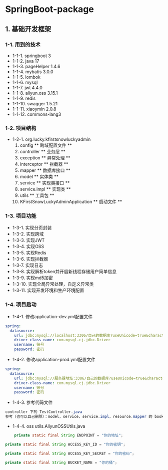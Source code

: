 # SpringBoot-package

## 1. 基础开发框架

### 1-1. 用到的技术

- 1-1-1. springboot 3
- 1-1-2. java 17
- 1-1-3. pageHelper 1.4.6
- 1-1-4. mybatis 3.0.0
- 1-1-5. lombok
- 1-1-6. mysql
- 1-1-7. jwt 4.4.0
- 1-1-8. aliyun.oss 3.15.1
- 1-1-9. redis
- 1-1-10. swagger 1.5.21
- 1-1-11. xiaoymin 2.0.8
- 1-1-12. commons-lang3

### 1-2. 项目结构

* 1-2-1. org.lucky.kfirstsnowluckyadmin
    1. config \*\* 跨域配置文件 \*\*
    2. controller \*\* 业务层 \*\*
    3. exception \*\* 异常处理 \*\*
    4. interceptor \*\* 拦截器 \*\*
    5. mapper \*\* 数据库接口 \*\*
    6. model \*\* 实体类 \*\*
    7. service \*\* 实现类接口 \*\*
    8. service.impl \*\* 实现类 \*\*
    9. utils \*\* 工具包 \*\*
    10. KFirstSnowLuckyAdminApplication \*\* 启动文件 \*\*

### 1-3. 项目功能

* 1-3-1. 实现分页封装
* 1-3-2. 实现跨域
* 1-3-3. 实现JWT
* 1-3-4. 实现OSS
* 1-3-5. 实现Redis
* 1-3-6. 实现拦截器
* 1-3-7. 实现日志
* 1-3-8. 实现解析token并开启新线程存储用户简单信息
* 1-3-9. 实现md5加密
* 1-3-10. 实现全局异常处理，自定义异常类
* 1-3-11. 实现开发环境和生产环境配置

### 1-4. 项目启动

* 1-4-1. 修改application-dev.yml配置文件

``` yml
spring:
  datasource:
    url: jdbc:mysql://localhost:3306/自己的数据库?useUnicode=true&characterEncoding=utf-8&useSSL=false&serverTimezone=GMT%2B8
    driver-class-name: com.mysql.cj.jdbc.Driver
    username: 账号
    password: 密码
```

* 1-4-2. 修改application-prod.yml配置文件

``` yml
spring:
  datasource:
    url: jdbc:mysql://服务器地址:3306/自己的数据库?useUnicode=true&characterEncoding=utf-8&useSSL=false&serverTimezone=GMT%2B8
    driver-class-name: com.mysql.cj.jdbc.Driver
    username: 账号
    password: 密码
```

* 1-4-3. 参考代码文件

``` java
controller 下的 TestController.java
参考（也可以自己删除）：model，service，service.impl，resource.mapper 的 book
```

* 1-4-4. oss utils.AliyunOSSUtils.java

```java
    private static final String ENDPOINT = "你的地址";

private static final String ACCESS_KEY_ID = "你的密钥";

private static final String ACCESS_KEY_SECRET = "你的密码";

private static final String BUCKET_NAME = "你的桶";
```
